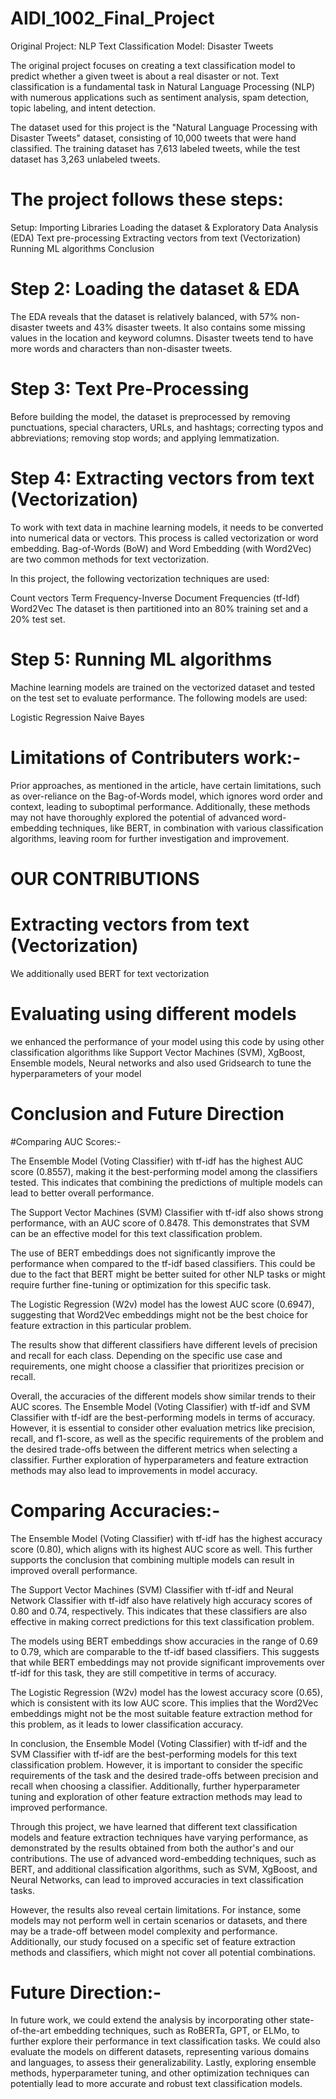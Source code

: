 # AIDI_1002_Final_Project
Original Project: NLP Text Classification Model: Disaster Tweets

The original project focuses on creating a text classification model to predict whether a given tweet is about a real disaster or not. Text classification is a fundamental task in Natural Language Processing (NLP) with numerous applications such as sentiment analysis, spam detection, topic labeling, and intent detection.

The dataset used for this project is the "Natural Language Processing with Disaster Tweets" dataset, consisting of 10,000 tweets that were hand classified. The training dataset has 7,613 labeled tweets, while the test dataset has 3,263 unlabeled tweets.

# The project follows these steps:

Setup: Importing Libraries
Loading the dataset & Exploratory Data Analysis (EDA)
Text pre-processing
Extracting vectors from text (Vectorization)
Running ML algorithms
Conclusion

# Step 2: Loading the dataset & EDA

The EDA reveals that the dataset is relatively balanced, with 57% non-disaster tweets and 43% disaster tweets. It also contains some missing values in the location and keyword columns. Disaster tweets tend to have more words and characters than non-disaster tweets.

# Step 3: Text Pre-Processing

Before building the model, the dataset is preprocessed by removing punctuations, special characters, URLs, and hashtags; correcting typos and abbreviations; removing stop words; and applying lemmatization.

# Step 4: Extracting vectors from text (Vectorization)

To work with text data in machine learning models, it needs to be converted into numerical data or vectors. This process is called vectorization or word embedding. Bag-of-Words (BoW) and Word Embedding (with Word2Vec) are two common methods for text vectorization.

In this project, the following vectorization techniques are used:

Count vectors
Term Frequency-Inverse Document Frequencies (tf-Idf)
Word2Vec
The dataset is then partitioned into an 80% training set and a 20% test set.

# Step 5: Running ML algorithms

Machine learning models are trained on the vectorized dataset and tested on the test set to evaluate performance. The following models are used:

Logistic Regression
Naive Bayes

# Limitations of Contributers work:- 
Prior approaches, as mentioned in the article, have certain limitations, such as over-reliance on the Bag-of-Words model, which ignores word order and context, leading to suboptimal performance. Additionally, these methods may not have thoroughly explored the potential of advanced word-embedding techniques, like BERT, in combination with various classification algorithms, leaving room for further investigation and improvement.

# OUR CONTRIBUTIONS

# Extracting vectors from text (Vectorization)

We additionally used BERT for text vectorization

# Evaluating using different models

we enhanced the performance of your model using this code by using other classification algorithms like Support Vector Machines (SVM), XgBoost, Ensemble models, Neural networks and also used Gridsearch to tune the hyperparameters of your model

# Conclusion and Future Direction
#Comparing AUC Scores:- 

The Ensemble Model (Voting Classifier) with tf-idf has the highest AUC score (0.8557), making it the best-performing model among the classifiers tested. This indicates that combining the predictions of multiple models can lead to better overall performance.

The Support Vector Machines (SVM) Classifier with tf-idf also shows strong performance, with an AUC score of 0.8478. This demonstrates that SVM can be an effective model for this text classification problem.

The use of BERT embeddings does not significantly improve the performance when compared to the tf-idf based classifiers. This could be due to the fact that BERT might be better suited for other NLP tasks or might require further fine-tuning or optimization for this specific task.

The Logistic Regression (W2v) model has the lowest AUC score (0.6947), suggesting that Word2Vec embeddings might not be the best choice for feature extraction in this particular problem.

The results show that different classifiers have different levels of precision and recall for each class. Depending on the specific use case and requirements, one might choose a classifier that prioritizes precision or recall.

Overall, the accuracies of the different models show similar trends to their AUC scores. The Ensemble Model (Voting Classifier) with tf-idf and SVM Classifier with tf-idf are the best-performing models in terms of accuracy. However, it is essential to consider other evaluation metrics like precision, recall, and f1-score, as well as the specific requirements of the problem and the desired trade-offs between the different metrics when selecting a classifier. Further exploration of hyperparameters and feature extraction methods may also lead to improvements in model accuracy.

# Comparing Accuracies:- 

The Ensemble Model (Voting Classifier) with tf-idf has the highest accuracy score (0.80), which aligns with its highest AUC score as well. This further supports the conclusion that combining multiple models can result in improved overall performance.

The Support Vector Machines (SVM) Classifier with tf-idf and Neural Network Classifier with tf-idf also have relatively high accuracy scores of 0.80 and 0.74, respectively. This indicates that these classifiers are also effective in making correct predictions for this text classification problem.

The models using BERT embeddings show accuracies in the range of 0.69 to 0.79, which are comparable to the tf-idf based classifiers. This suggests that while BERT embeddings may not provide significant improvements over tf-idf for this task, they are still competitive in terms of accuracy.

The Logistic Regression (W2v) model has the lowest accuracy score (0.65), which is consistent with its low AUC score. This implies that the Word2Vec embeddings might not be the most suitable feature extraction method for this problem, as it leads to lower classification accuracy.

In conclusion, the Ensemble Model (Voting Classifier) with tf-idf and the SVM Classifier with tf-idf are the best-performing models for this text classification problem. However, it is important to consider the specific requirements of the task and the desired trade-offs between precision and recall when choosing a classifier. Additionally, further hyperparameter tuning and exploration of other feature extraction methods may lead to improved performance.


Through this project, we have learned that different text classification models and feature extraction techniques have varying performance, as demonstrated by the results obtained from both the author's and our contributions. The use of advanced word-embedding techniques, such as BERT, and additional classification algorithms, such as SVM, XgBoost, and Neural Networks, can lead to improved accuracies in text classification tasks.

However, the results also reveal certain limitations. For instance, some models may not perform well in certain scenarios or datasets, and there may be a trade-off between model complexity and performance. Additionally, our study focused on a specific set of feature extraction methods and classifiers, which might not cover all potential combinations.


# Future Direction:-
In future work, we could extend the analysis by incorporating other state-of-the-art embedding techniques, such as RoBERTa, GPT, or ELMo, to further explore their performance in text classification tasks. We could also evaluate the models on different datasets, representing various domains and languages, to assess their generalizability. Lastly, exploring ensemble methods, hyperparameter tuning, and other optimization techniques can potentially lead to more accurate and robust text classification models.


